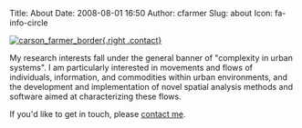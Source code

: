 Title: About
Date: 2008-08-01 16:50
Author: cfarmer
Slug: about
Icon: fa-info-circle

[![carson_farmer_border][image]{.right .contact}][link]

My research interests fall under the general banner of "complexity in urban systems". I am particularly interested in movements and flows of individuals, information, and commodities within urban environments, and the development and implementation of novel spatial analysis methods and software aimed at characterizing these flows.

If you'd like to get in touch, please [contact me][link].

[image]: {filename}/images/carson_circle_300.png
[link]: {filename}/pages/contact.md

<script  type='text/javascript'>
$(document).ready(function(){
    $(".contact").hover(
        function() {$(this).attr("src","http://www.carsonfarmer.com/images/carson_circle_300_contact.png");},
        function() {$(this).attr("src","http://www.carsonfarmer.com/images/carson_circle_300.png");
    });
});
</script>
